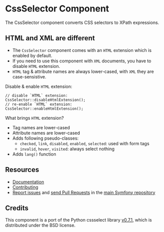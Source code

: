 CssSelector Component
=====================

The CssSelector component converts CSS selectors to XPath expressions.

HTML and XML are different
--------------------------

- The `CssSelector` component comes with an `HTML` extension which is enabled by default.
- If you need to use this component with `XML` documents, you have to disable `HTML` extension.
- `HTML` tag & attribute names are always lower-cased, with `XML` they are case-sensistive.

Disable & enable `HTML` extension:

    // disable `HTML` extension:
    CssSelector::disableHtmlExtension();
    // re-enable `HTML` extension:
    CssSelector::enableHtmlExtension();

What brings `HTML` extension?
- Tag names are lower-cased
- Attribute names are lower-cased
- Adds following pseudo-classes:
    - `checked`, `link`, `disabled`, `enabled`, `selected`: used with form tags
    - `invalid`, `hover`, `visited`: always select nothing
- Adds `lang()` function

Resources
---------

  * [Documentation](https://symfony.com/doc/current/components/css_selector.html)
  * [Contributing](https://symfony.com/doc/current/contributing/index.html)
  * [Report issues](https://github.com/symfony/symfony/issues) and
    [send Pull Requests](https://github.com/symfony/symfony/pulls)
    in the [main Symfony repository](https://github.com/symfony/symfony)

Credits
-------

This component is a port of the Python cssselect library
[v0.7.1](https://github.com/SimonSapin/cssselect/releases/tag/v0.7.1),
which is distributed under the BSD license.
